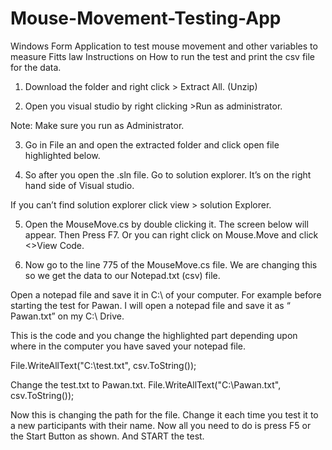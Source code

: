 # Mouse-Movement-Testing-App
Windows Form Application to test mouse movement and other variables to measure Fitts law
Instructions on How to run the test and print the csv file for the data.

1. Download the folder and right click > Extract All. (Unzip)

2. Open you visual studio by right clicking >Run as administrator.

Note: Make sure you run as Administrator.

3. Go in File an and open the extracted folder and click open file highlighted below.

4. So after you open the .sln file. Go to solution explorer. It’s on the right hand side of Visual studio.

If you can’t find solution explorer click view > solution Explorer.

5. Open the MouseMove.cs by double clicking it. The screen below will appear. Then Press F7. Or you can right click on Mouse.Move and click <>View Code.

6. Now go to the line 775 of the MouseMove.cs file. We are changing this so we get the data to our Notepad.txt (csv) file.

Open a notepad file and save it in C:\\ of your computer. For example before starting the test for Pawan. I will open a notepad file and save it as “ Pawan.txt” on my C:\\ Drive.

This is the code and you change the highlighted part depending upon where in the computer you have saved your notepad file.

File.WriteAllText("C:\\test.txt", csv.ToString());

Change the test.txt to Pawan.txt. File.WriteAllText("C:\\Pawan.txt", csv.ToString());

Now this is changing the path for the file. Change it each time you test it to a new participants with their name. Now all you need to do is press F5 or the Start Button as shown. And START the test.
